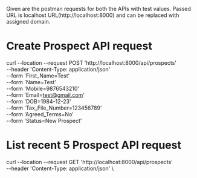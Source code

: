 Given are the postman requests for both the APIs with test values. Passed URL is localhost URL(http://localhost:8000) and can be replaced with assigned domain.

# Create Prospect API request

curl --location --request POST 'http://localhost:8000/api/prospects' \
--header 'Content-Type: application/json' \
--form 'First_Name=Test' \
--form 'Name=Test' \
--form 'Mobile=9876543210' \
--form 'Email=test@gmail.com' \
--form 'DOB=1984-12-23' \
--form 'Tax_File_Number=123456789' \
--form 'Agreed_Terms=No' \
--form 'Status=New Prospect'



# List recent 5 Prospect API request

curl --location --request GET 'http://localhost:8000/api/prospects' \
--header 'Content-Type: application/json' \
